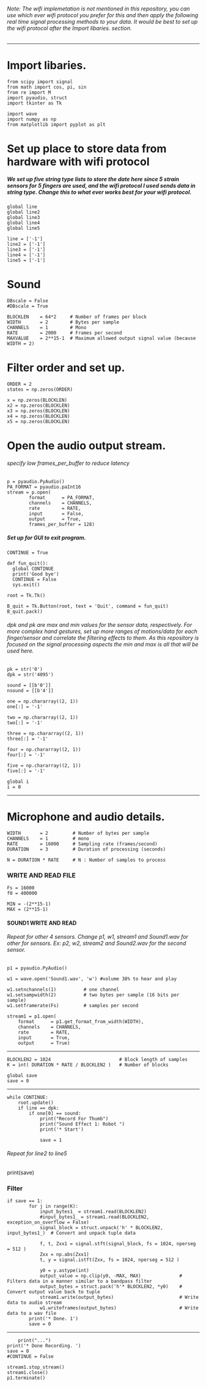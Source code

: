###### Note: The wifi implemetation is not mentioned in this repository, you can use which ever wifi protocol you prefer for this and then apply the following real time signal processing methods to your data. It would be best to set up the wifi protocol after the _Import libaries._ section.
***
# Import libaries.
    from scipy import signal
    from math import cos, pi, sin
    from re import M
    import pyaudio, struct
    import tkinter as Tk  
    
    import wave
    import numpy as np
    from matplotlib import pyplot as plt

# Set up place to store data from hardware with wifi protocol
##### We set up five string type lists to store the date here since 5 strain sensors for 5 fingers are used, and the wifi protocol I used sends data in string type. Change this to what ever works best for your wifi protocol.

    global line
    global line2
    global line3
    global line4
    global line5
    
    line = ['-1']
    line2 = ['-1']
    line3 = ['-1']
    line4 = ['-1']
    line5 = ['-1']
    
# Sound 
    DBscale = False
    #DBscale = True
    
    BLOCKLEN    = 64*2     # Number of frames per block
    WIDTH       = 2        # Bytes per sample
    CHANNELS    = 1        # Mono
    RATE        = 2000     # Frames per second
    MAXVALUE    = 2**15-1  # Maximum allowed output signal value (because WIDTH = 2)


# Filter order and set up.
    ORDER = 2  
    states = np.zeros(ORDER)
    
    x = np.zeros(BLOCKLEN)
    x2 = np.zeros(BLOCKLEN)
    x3 = np.zeros(BLOCKLEN)
    x4 = np.zeros(BLOCKLEN)
    x5 = np.zeros(BLOCKLEN)

# Open the audio output stream.
###### specify low _frames_per_buffer_ to reduce latency
    p = pyaudio.PyAudio()
    PA_FORMAT = pyaudio.paInt16
    stream = p.open(
            format      = PA_FORMAT,
            channels    = CHANNELS,
            rate        = RATE,
            input       = False,
            output      = True,
            frames_per_buffer = 128)

##### Set up for GUI to exit program.
    CONTINUE = True
    
    def fun_quit():
      global CONTINUE
      print('Good bye')
      CONTINUE = False
      sys.exit()
    
    root = Tk.Tk()
    
    B_quit = Tk.Button(root, text = 'Quit', command = fun_quit)
    B_quit.pack()

###### _dpk_ and _pk_ are max and min values for the sensor data, respectively. For more complex hand gestures, set up more ranges of motions/data for each finger/sensor and correlate the filtering effects to them. As this repository is focused on the signal processing aspects the min and max is all that will be used here. 
    pk = str('0')
    dpk = str('4095')
    
    sound = [[b'0']]
    nsound = [[b'4']] 
    
    one = np.chararray((2, 1))
    one[:] = '-1'
    
    two = np.chararray((2, 1))
    two[:] = '-1'
    
    three = np.chararray((2, 1))
    three[:] = '-1'
    
    four = np.chararray((2, 1))
    four[:] = '-1'
    
    five = np.chararray((2, 1))
    five[:] = '-1'
    
    global i
    i = 0
***
# Microphone and audio details.
    WIDTH       = 2         # Number of bytes per sample
    CHANNELS    = 1         # mono
    RATE        = 16000     # Sampling rate (frames/second)
    DURATION    = 3         # Duration of processing (seconds)
    
    N = DURATION * RATE     # N : Number of samples to process

### WRITE AND READ FILE 
    Fs = 16000
    f0 = 400000
    
    MIN = -(2**15-1)
    MAX = (2**15-1)

#### SOUND1 WRITE AND READ 
###### Repeat for other 4 sensors. Change p1, w1, stream1 and Sound1.wav for other for sensors. Ex: p2, w2, stream2 and Sound2.wav for the second sensor. 

    p1 = pyaudio.PyAudio()
    
    w1 = wave.open('Sound1.wav', 'w') #volume 38% to hear and play
    
    w1.setnchannels(1)			# one channel
    w1.setsampwidth(2)			# two bytes per sample (16 bits per sample)
    w1.setframerate(Fs)			# samples per second
    
    stream1 = p1.open(
        format      = p1.get_format_from_width(WIDTH),
        channels    = CHANNELS,
        rate        = RATE,
        input       = True,
        output      = True)
***
    BLOCKLEN2 = 1024                         # Block length of samples
    K = int( DURATION * RATE / BLOCKLEN2 )   # Number of blocks
    
    global save
    save = 0
***
    while CONTINUE:
        root.update()
        if line == dpk:
            if one[0] == sound: 
                print("Record For Thumb")
                print("Sound Effect 1: Robot ")
                print('* Start')
    
                save = 1

###### Repeat for line2 to line5
 print(save)

### Filter
    if save == 1:
            for j in range(K):
                input_bytes1_ = stream1.read(BLOCKLEN2)
                #input_bytes1_ = stream1.read(BLOCKLEN2, exception_on_overflow = False)
                signal_block = struct.unpack('h' * BLOCKLEN2, input_bytes1_)  # Convert and unpack tuple data
                
                f, t, Zxx1 = signal.stft(signal_block, fs = 1024, nperseg = 512 )
                Zxx = np.abs(Zxx1)
                t, y = signal.istft(Zxx, fs = 1024, nperseg = 512 )
            
                y0 = y.astype(int) 
                output_value = np.clip(y0, -MAX, MAX)              # Filters data in a manner similar to a bandpass filter
                output_bytes = struct.pack('h'* BLOCKLEN2, *y0)    # Convert output value back to tuple 
                stream1.write(output_bytes)                        # Write data to audio stream
                w1.writeframes(output_bytes)                       # Write data to a wav file
            print('* Done. 1')
            save = 0
***
        print("...") 
    print('* Done Recording. ')
    save = 0
    #CONTINUE = False
    
    stream1.stop_stream()
    stream1.close()
    p1.terminate()   

